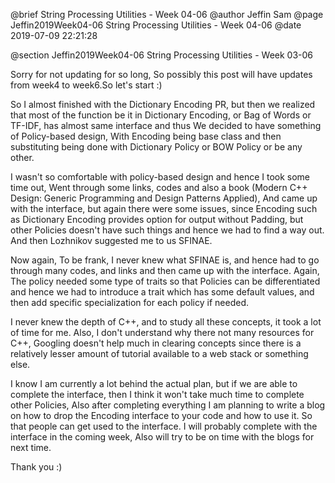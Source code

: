 @brief String Processing Utilities - Week 04-06
@author Jeffin Sam
@page Jeffin2019Week04-06 String Processing Utilities - Week 04-06
@date 2019-07-09 22:21:28

@section Jeffin2019Week04-06 String Processing Utilities - Week 03-06

Sorry for not updating for so long, So possibly this post will have updates from week4 to week6.So let's start :)

So I almost finished with the Dictionary Encoding PR, but then we realized that most of the function be it in Dictionary Encoding, or Bag of Words or TF-IDF, has almost same interface and thus We decided to have something of Policy-based design, With Encoding being base class and then substituting being done with Dictionary Policy or BOW Policy or be any other. 

I wasn't so comfortable with policy-based design and hence I took some time out, Went through some links, codes and also a book (Modern C++ Design: Generic Programming and Design Patterns Applied), And came up with the interface, but again there were some issues, since Encoding such as Dictionary Encoding provides option for output without Padding, but other Policies doesn't have such things and hence we had to find a way out. And then Lozhnikov suggested me to us SFINAE. 

Now again, To be frank, I never knew what SFINAE is, and hence had to go through many codes, and links and then came up with the interface. Again, The policy needed some type of traits so that Policies can be differentiated and hence we had to introduce a trait which has some default values, and then add specific specialization for each policy if needed.

I never knew the depth of C++, and to study all these concepts, it took a lot of time for me. Also, I don't understand why there not many resources for C++, Googling doesn't help much in clearing concepts since there is a relatively lesser amount of tutorial available to a web stack or something else.

I know I am currently a lot behind the actual plan, but if we are able to complete the interface, then I think it won't take much time to complete other Policies, Also after completing everything I am planning to write a blog on how to drop the Encoding interface to your code and how to use it. So that people can get used to the interface. I will probably complete with the interface in the coming week, Also will try to be on time with the blogs for next time.

Thank you :)

